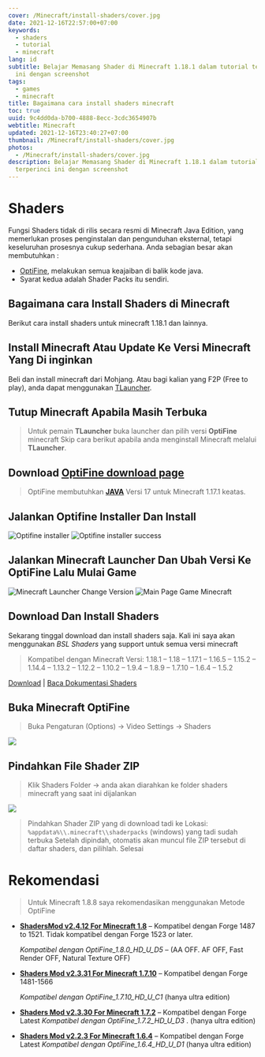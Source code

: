 ```yaml
---
cover: /Minecraft/install-shaders/cover.jpg
date: 2021-12-16T22:57:00+07:00
keywords:
  - shaders
  - tutorial
  - minecraft
lang: id
subtitle: Belajar Memasang Shader di Minecraft 1.18.1 dalam tutorial terperinci
  ini dengan screenshot
tags:
  - games
  - minecraft
title: Bagaimana cara install shaders minecraft
toc: true
uuid: 9c4dd0da-b700-4888-8ecc-3cdc3654907b
webtitle: Minecraft
updated: 2021-12-16T23:40:27+07:00
thumbnail: /Minecraft/install-shaders/cover.jpg
photos:
  - /Minecraft/install-shaders/cover.jpg
description: Belajar Memasang Shader di Minecraft 1.18.1 dalam tutorial
  terperinci ini dengan screenshot
---
```


# Shaders
Fungsi Shaders tidak di rilis secara resmi di Minecraft Java Edition, yang memerlukan proses penginstalan dan pengunduhan eksternal, tetapi keseluruhan prosesnya cukup sederhana. Anda sebagian besar akan membutuhkan :
- [OptiFine](https://optifine.net/home), melakukan semua keajaiban di balik kode java.
- Syarat kedua adalah Shader Packs itu sendiri.

## Bagaimana cara Install Shaders di Minecraft
Berikut cara install shaders untuk minecraft 1.18.1 dan lainnya.

## Install Minecraft Atau Update Ke Versi Minecraft Yang Di inginkan
Beli dan install minecraft dari Mohjang. Atau bagi kalian yang F2P (Free to play), anda dapat menggunakan [TLauncher](https://tlauncher.org/en/).

## Tutup Minecraft Apabila Masih Terbuka

> Untuk pemain **TLauncher** buka launcher dan pilih versi **OptiFine** minecraft
> Skip cara berikut apabila anda menginstall Minecraft melalui **TLauncher**.

## Download [OptiFine download page](https://optifine.net/downloads)
> OptiFine membutuhkan **[JAVA](https://java.com/en/download/)** Versi 17 untuk Minecraft 1.17.1 keatas.

## Jalankan Optifine Installer Dan Install
![Optifine installer](/Minecraft/install-shaders/how-to-install-shaders-10.jpg)
![Optifine installer success](/Minecraft/install-shaders/optifine-install-success.png)

## Jalankan Minecraft Launcher Dan Ubah Versi Ke OptiFine Lalu Mulai Game
![Minecraft Launcher Change Version](/Minecraft/install-shaders/change-game-version-minecraft-launcher.png)
![Main Page Game Minecraft](/Minecraft/install-shaders/Minecraft-Version-1.18.jpg)

## Download Dan Install Shaders
Sekarang tinggal download dan install shaders saja. Kali ini saya akan menggunakan _BSL Shaders_ yang support untuk semua versi minecraft
> Kompatibel dengan Minecraft Versi: 1.18.1 – 1.18 – 1.17.1 – 1.16.5 – 1.15.2 – 1.14.4 – 1.13.2 – 1.12.2 – 1.10.2 – 1.9.4 – 1.8.9 – 1.7.10 – 1.6.4 – 1.5.2

[Download](https://files.minecraftshader.com/dl/bsl) | [Baca Dokumentasi Shaders](https://minecraftshader.com/bsl-shaders/)

## Buka Minecraft OptiFine
> Buka Pengaturan (Options) -> Video Settings -> Shaders

![](https://minecraftshader.com/wp-content/uploads/2021/07/how-to-install-shaders-6.jpg)

## Pindahkan File Shader ZIP
> Klik Shaders Folder -> anda akan diarahkan ke folder shaders minecraft yang saat ini dijalankan

![](https://minecraftshader.com/wp-content/uploads/2021/07/how-to-install-shaders-5.jpg)
> Pindahkan Shader ZIP yang di download tadi ke Lokasi: `%appdata%\\.minecraft\\shaderpacks` (windows) yang tadi sudah terbuka
> Setelah dipindah, otomatis akan muncul file ZIP tersebut di daftar shaders, dan pilihlah. Selesai

# Rekomendasi
> Untuk Minecraft 1.8.8 saya rekomendasikan menggunakan Metode OptiFine
* **[ShadersMod v2.4.12 For Minecraft 1.8](https://www.mediafire.com/file/umz99gww33ia9a6/shadersmod-v2.4.12mc1.8.jar/file)** – Kompatibel dengan Forge 1487 to 1521. Tidak kompatibel dengan Forge 1523 or later.

  _Kompatibel dengan OptiFine\_1.8.0\_HD\_U\_D5_ – (AA OFF. AF OFF, Fast Render OFF, Natural Texture OFF)
*   **[Shaders Mod v2.3.31 For Minecraft 1.7.10](https://www.mediafire.com/file/9k4f7eywcwo0p9d/ShadersModCore-v2.3.31-mc1.7.10-f.jar)** – Kompatibel dengan Forge 1481-1566

    _Kompatibel dengan OptiFine\_1.7.10\_HD\_U\_C1_ (hanya ultra edition)

*   **[Shaders Mod v2.3.30 For Minecraft 1.7.2](https://www.mediafire.com/file/pj0aru2vwph46hr/ShadersModCore-v2.3.30-mc1.7.2-f.jar)** – Kompatibel dengan Forge Latest _Kompatibel dengan OptiFine\_1.7.2\_HD\_U\_D3_ . (hanya ultra edition)

*   **[Shaders Mod v2.2.3 For Minecraft 1.6.4](https://www.mediafire.com/file/f0cn5wabknbuh3s/ShadersModCore-v2.2.3-mc1.6.4-f965.jar)** – Kompatibel dengan Forge Latest _Kompatibel dengan OptiFine\_1.6.4\_HD\_U\_D1_ (hanya ultra edition)<script>document.querySelectorAll("pre,code");
  pretext.forEach(function (el) {
    el.classList.toggle("notranslate", true);
  });</script><script>document.querySelectorAll("pre,code");
  pretext.forEach(function (el) {
    el.classList.toggle("notranslate", true);
  });</script>
